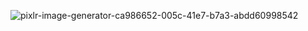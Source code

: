 ![pixlr-image-generator-ca986652-005c-41e7-b7a3-abdd60998542](https://github.com/CarloDaRomadev/CarloDaRomadev/assets/135441131/ebd10b2c-b99d-4cce-9647-d55e36b83888)
